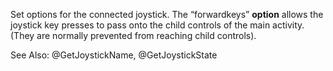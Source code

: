 Set options for the connected joystick. The “forwardkeys” **option** allows the joystick key presses to pass onto the child controls of the main activity. (They are normally prevented from reaching child controls).

See Also: @GetJoystickName, @GetJoystickState
